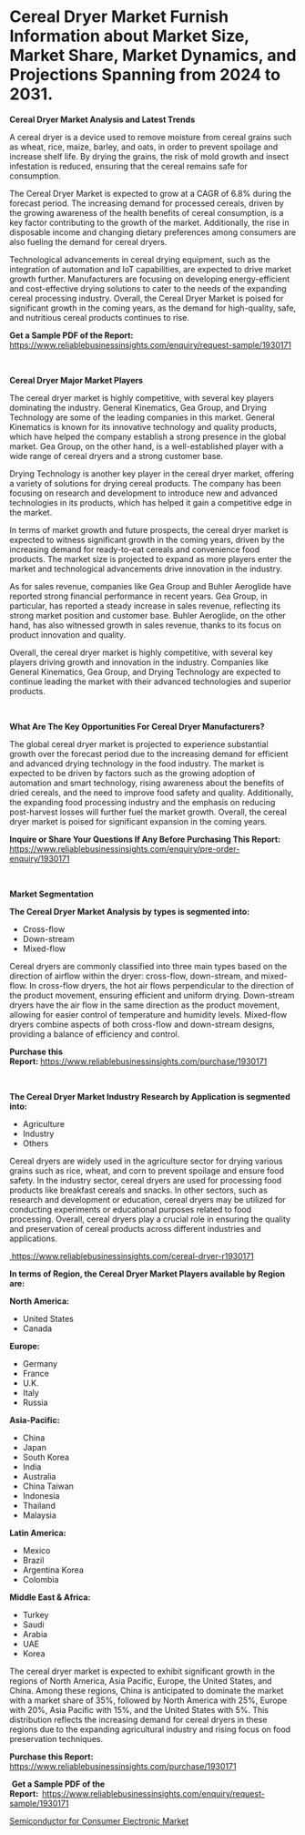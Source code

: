 <p><h1>Cereal Dryer Market Furnish Information about Market Size, Market Share, Market Dynamics, and Projections Spanning from 2024 to 2031.</h1></p><p><strong>Cereal Dryer Market Analysis and Latest Trends</strong></p>
<p><p>A cereal dryer is a device used to remove moisture from cereal grains such as wheat, rice, maize, barley, and oats, in order to prevent spoilage and increase shelf life. By drying the grains, the risk of mold growth and insect infestation is reduced, ensuring that the cereal remains safe for consumption.</p><p>The Cereal Dryer Market is expected to grow at a CAGR of 6.8% during the forecast period. The increasing demand for processed cereals, driven by the growing awareness of the health benefits of cereal consumption, is a key factor contributing to the growth of the market. Additionally, the rise in disposable income and changing dietary preferences among consumers are also fueling the demand for cereal dryers.</p><p>Technological advancements in cereal drying equipment, such as the integration of automation and IoT capabilities, are expected to drive market growth further. Manufacturers are focusing on developing energy-efficient and cost-effective drying solutions to cater to the needs of the expanding cereal processing industry. Overall, the Cereal Dryer Market is poised for significant growth in the coming years, as the demand for high-quality, safe, and nutritious cereal products continues to rise.</p></p>
<p><strong>Get a Sample PDF of the Report:&nbsp;</strong> <a href="https://www.reliablebusinessinsights.com/enquiry/request-sample/1930171">https://www.reliablebusinessinsights.com/enquiry/request-sample/1930171</a></p>
<p>&nbsp;</p>
<p><strong>Cereal Dryer Major Market Players</strong></p>
<p><p>The cereal dryer market is highly competitive, with several key players dominating the industry. General Kinematics, Gea Group, and Drying Technology are some of the leading companies in this market. General Kinematics is known for its innovative technology and quality products, which have helped the company establish a strong presence in the global market. Gea Group, on the other hand, is a well-established player with a wide range of cereal dryers and a strong customer base.</p><p>Drying Technology is another key player in the cereal dryer market, offering a variety of solutions for drying cereal products. The company has been focusing on research and development to introduce new and advanced technologies in its products, which has helped it gain a competitive edge in the market.</p><p>In terms of market growth and future prospects, the cereal dryer market is expected to witness significant growth in the coming years, driven by the increasing demand for ready-to-eat cereals and convenience food products. The market size is projected to expand as more players enter the market and technological advancements drive innovation in the industry.</p><p>As for sales revenue, companies like Gea Group and Buhler Aeroglide have reported strong financial performance in recent years. Gea Group, in particular, has reported a steady increase in sales revenue, reflecting its strong market position and customer base. Buhler Aeroglide, on the other hand, has also witnessed growth in sales revenue, thanks to its focus on product innovation and quality.</p><p>Overall, the cereal dryer market is highly competitive, with several key players driving growth and innovation in the industry. Companies like General Kinematics, Gea Group, and Drying Technology are expected to continue leading the market with their advanced technologies and superior products.</p></p>
<p>&nbsp;</p>
<p><strong>What Are The Key Opportunities For Cereal Dryer Manufacturers?</strong></p>
<p><p>The global cereal dryer market is projected to experience substantial growth over the forecast period due to the increasing demand for efficient and advanced drying technology in the food industry. The market is expected to be driven by factors such as the growing adoption of automation and smart technology, rising awareness about the benefits of dried cereals, and the need to improve food safety and quality. Additionally, the expanding food processing industry and the emphasis on reducing post-harvest losses will further fuel the market growth. Overall, the cereal dryer market is poised for significant expansion in the coming years.</p></p>
<p><strong>Inquire or Share Your Questions If Any Before Purchasing This Report:</strong> <a href="https://www.reliablebusinessinsights.com/enquiry/pre-order-enquiry/1930171">https://www.reliablebusinessinsights.com/enquiry/pre-order-enquiry/1930171</a></p>
<p>&nbsp;</p>
<p><strong>Market Segmentation</strong></p>
<p><strong>The Cereal Dryer Market Analysis by types is segmented into:</strong></p>
<p><ul><li>Cross-flow</li><li>Down-stream</li><li>Mixed-flow</li></ul></p>
<p><p>Cereal dryers are commonly classified into three main types based on the direction of airflow within the dryer: cross-flow, down-stream, and mixed-flow. In cross-flow dryers, the hot air flows perpendicular to the direction of the product movement, ensuring efficient and uniform drying. Down-stream dryers have the air flow in the same direction as the product movement, allowing for easier control of temperature and humidity levels. Mixed-flow dryers combine aspects of both cross-flow and down-stream designs, providing a balance of efficiency and control.</p></p>
<p><strong>Purchase this Report:&nbsp;</strong><a href="https://www.reliablebusinessinsights.com/purchase/1930171">https://www.reliablebusinessinsights.com/purchase/1930171</a></p>
<p>&nbsp;</p>
<p><strong>The Cereal Dryer Market Industry Research by Application is segmented into:</strong></p>
<p><ul><li>Agriculture</li><li>Industry</li><li>Others</li></ul></p>
<p><p>Cereal dryers are widely used in the agriculture sector for drying various grains such as rice, wheat, and corn to prevent spoilage and ensure food safety. In the industry sector, cereal dryers are used for processing food products like breakfast cereals and snacks. In other sectors, such as research and development or education, cereal dryers may be utilized for conducting experiments or educational purposes related to food processing. Overall, cereal dryers play a crucial role in ensuring the quality and preservation of cereal products across different industries and applications.</p></p>
<p><a href="https://www.reliablebusinessinsights.com/cereal-dryer-r1930171">&nbsp;https://www.reliablebusinessinsights.com/cereal-dryer-r1930171</a></p>
<p><strong>In terms of Region, the Cereal Dryer Market Players available by Region are:</strong></p>
<p>
    <p> <strong> North America: </strong>
        <ul>
            <li>United States</li>
            <li>Canada</li>
        </ul>
        </p> 
    <p> <strong> Europe: </strong>
        <ul>
            <li>Germany</li>
            <li>France</li>
            <li>U.K.</li>
            <li>Italy</li>
            <li>Russia</li>
        </ul>
        </p> 
    <p> <strong> Asia-Pacific: </strong>
        <ul>
            <li>China</li>
            <li>Japan</li>
            <li>South Korea</li>
            <li>India</li>
            <li>Australia</li>
            <li>China Taiwan</li>
            <li>Indonesia</li>
            <li>Thailand</li>
            <li>Malaysia</li>
        </ul>
        </p> 
    <p> <strong> Latin America: </strong>
        <ul>
            <li>Mexico</li>
            <li>Brazil</li>
            <li>Argentina Korea</li>
            <li>Colombia</li>
        </ul>
        </p> 
    <p> <strong> Middle East & Africa: </strong>
        <ul>
            <li>Turkey</li>
            <li>Saudi</li>
            <li>Arabia</li>
            <li>UAE</li>
            <li>Korea</li>
        </ul>
    </p>
    </p>
<p><p>The cereal dryer market is expected to exhibit significant growth in the regions of North America, Asia Pacific, Europe, the United States, and China. Among these regions, China is anticipated to dominate the market with a market share of 35%, followed by North America with 25%, Europe with 20%, Asia Pacific with 15%, and the United States with 5%. This distribution reflects the increasing demand for cereal dryers in these regions due to the expanding agricultural industry and rising focus on food preservation techniques.</p></p>
<p><strong>Purchase this Report: </strong><a href="https://www.reliablebusinessinsights.com/purchase/1930171">https://www.reliablebusinessinsights.com/purchase/1930171</a></p>
<p>&nbsp;<strong>Get a Sample PDF of the Report:&nbsp;&nbsp;</strong><a href="https://www.reliablebusinessinsights.com/enquiry/request-sample/1930171">https://www.reliablebusinessinsights.com/enquiry/request-sample/1930171</a></p>
<p><strong></strong></p>
<p><p><a href="https://github.com/EdwarWatkinXXdd/Market-Research-Report-List-1/blob/main/semiconductor-for-consumer-electronic-market.md">Semiconductor for Consumer Electronic Market</a></p></p>